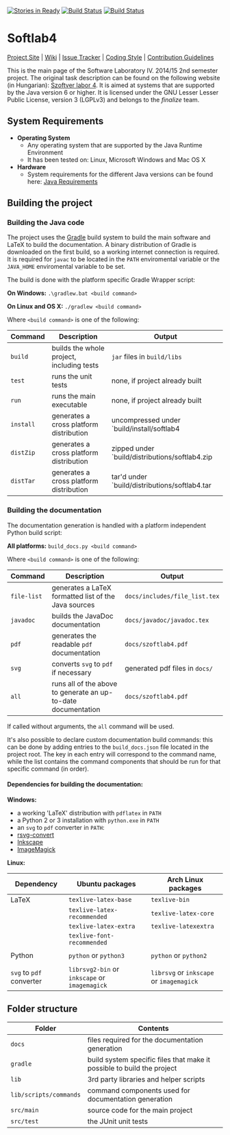[![Stories in Ready](https://badge.waffle.io/gregory094/softlab4.png?label=ready&title=Ready)](https://waffle.io/gregory094/softlab4)
[![Build Status](https://travis-ci.org/gregory094/softlab4.svg?branch=master)](https://github.com/gregory094/softlab4) 
[![Build Status](https://scan.coverity.com/projects/4252/badge.svg)](https://scan.coverity.com/projects/4252)

# Softlab4
[Project Site](https://github.com/gregory094/softlab4) | [Wiki](https://github.com/gregory094/softlab4/wiki) | [Issue Tracker](https://github.com/gregory094/softlab4/issues) | [Coding Style](https://github.com/gregory094/softlab4/wiki/Coding-Style) | [Contribution Guidelines](https://github.com/gregory094/softlab4/blob/master/CONTRIBUTING.md)

This is the main page of the Software Laboratory IV. 2014/15 2nd semester project. The original task description can be found on the following website (in Hungarian): [Szoftver labor 4](https://www.iit.bme.hu/~szoftlab4/). It is aimed at systems that are supported by the Java version 6 or higher. It is licensed under the GNU Lesser Lesser Public License, version 3 (LGPLv3) and belongs to the *finalize* team.

## System Requirements
- **Operating System**
  - Any operating system that are supported by the Java Runtime Environment
  - It has been tested on: Linux, Microsoft Windows and Mac OS X
- **Hardware**
  - System requirements for the different Java versions can be found here: [Java Requirements](http://java.com/en/download/help/sysreq.xml)

## Building the project
### Building the Java code
The project uses the [Gradle](https://gradle.org/) build system to build the main software and LaTeX to build the documentation. A binary distribution of Gradle is downloaded on the first build, so a working internet connection is required. It is required for `javac` to be located in the `PATH` enviromental variable or the `JAVA_HOME` enviromental variable to be set.

The build is done with the platform specific Gradle Wrapper script:

**On Windows:** `.\gradlew.bat <build command>`

**On Linux and OS X:** `./gradlew <build command>`

Where `<build command>` is one of the following:

|Command  |Description                              |Output                                        |
|---------|-----------------------------------------|----------------------------------------------|
|`build`  |builds the whole project, including tests|`jar` files in `build/libs`                   |
|`test`   |runs the unit tests                      |none, if project already built                |
|`run`    |runs the main executable                 |none, if project already built                |
|`install`|generates a cross platform distribution  |uncompressed under `build/install/softlab4    |
|`distZip`|generates a cross platform distribution  |zipped under `build/distributions/softlab4.zip|
|`distTar`|generates a cross platform distribution  |tar'd under `build/distributions/softlab4.tar |

### Building the documentation
The documentation generation is handled with a platform independent Python build script:

**All platforms:** `build_docs.py <build command>`

Where `<build command>` is one of the following:

|Command    |Description                                                  |Output                        |
|-----------|-------------------------------------------------------------|------------------------------|
|`file-list`|generates a LaTeX formatted list of the Java sources         |`docs/includes/file_list.tex` |
|`javadoc`  |builds the JavaDoc documentation                             |`docs/javadoc/javadoc.tex`    |
|`pdf`      |generates the readable `pdf` documentation                   |`docs/szoftlab4.pdf`          |
|`svg`      |converts `svg` to `pdf` if necessary                         |generated pdf files in `docs/`|
|`all`      |runs all of the above to generate an up-to-date documentation|`docs/szoftlab4.pdf`          |

If called without arguments, the `all` command will be used.

It's also possible to declare custom documentation build commands: this can be done by adding entries to the `build_docs.json` file located in the project root. The key in each entry will correspond to the command name, while the list contains the command components that should be run for that specific command (in order).

#### Dependencies for building the documentation:
**Windows:**
- a working 'LaTeX' distribution with `pdflatex` in `PATH`
- a Python 2 or 3 installation with `python.exe` in `PATH`
-  an `svg` to `pdf` converter in `PATH`:
  - [rsvg-convert](http://sourceforge.net/projects/tumagcc/files/rsvg-convert.exe/download)
  - [Inkscape](https://inkscape.org/en/download/windows/)
  - [ImageMagick](http://www.imagemagick.org/script/binary-releases.php)

**Linux:**

|Dependency              |Ubuntu packages            |Arch Linux packages       |
|------------------------|---------------------------|--------------------------|
|LaTeX                   |`texlive-latex-base`       |`texlive-bin`             |
|                        |`texlive-latex-recommended`|`texlive-latex-core`      |
|                        |`texlive-latex-extra`      |`texlive-latexextra`      |
|                        |`texlive-font-recommended` |                          |
|                        |                           |                          |
|Python                  |`python` or `python3`      |`python` or `python2`     |
|                        |                           |                          |
|`svg` to `pdf` converter|`librsvg2-bin` or `inkscape` or `imagemagick`|`librsvg` or `inkscape` or `imagemagick`|
 
## Folder structure
|Folder                |Contents                                                              |
|----------------------|----------------------------------------------------------------------|
|`docs`                |files required for the documentation generation                       |
|`gradle`              |build system specific files that make it possible to build the project|
|`lib`                 |3rd party libraries and helper scripts                                |
|`lib/scripts/commands`|command components used for documentation generation                  |
|`src/main`            |source code for the main project                                      |
|`src/test`            |the JUnit unit tests                                                  |

